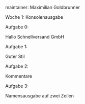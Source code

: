 maintainer: Maximilian Goldbrunner

Woche 1: Konsolenausgabe


Aufgabe 0:

Hallo Schnellversand GmbH


Aufgabe 1:

Guter Stil


Aufgabe 2:

Kommentare


Aufgabe 3:

Namensausgabe auf zwei Zeilen
